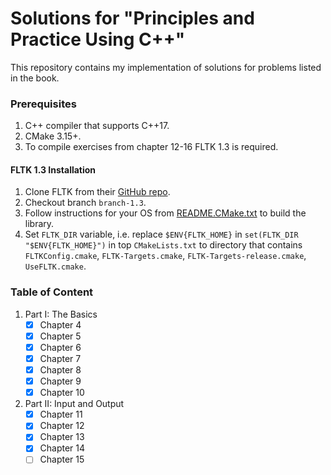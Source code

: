 # Solutions for "Principles and Practice Using C++"

This repository contains my implementation of solutions for problems listed in the book.

### Prerequisites

1. C++ compiler that supports C++17.
2. CMake 3.15+.
3. To compile exercises from chapter 12-16 FLTK 1.3 is required.

#### FLTK 1.3 Installation

1. Clone FLTK from their [GitHub repo](https://github.com/fltk/fltk).
2. Checkout branch `branch-1.3`.
3. Follow instructions for your OS from [README.CMake.txt](https://github.com/fltk/fltk/blob/master/README.CMake.txt) to build the library.
4. Set `FLTK_DIR` variable, i.e. replace `$ENV{FLTK_HOME}` in
 `set(FLTK_DIR "$ENV{FLTK_HOME}")` 
in top `CMakeLists.txt` to directory that contains
`FLTKConfig.cmake`, 
`FLTK-Targets.cmake`, `FLTK-Targets-release.cmake`,
`UseFLTK.cmake`.

### Table of Content

1. Part I: The Basics
   - [X] Chapter 4
   - [X] Chapter 5
   - [X] Chapter 6
   - [X] Chapter 7
   - [X] Chapter 8
   - [X] Chapter 9
   - [X] Chapter 10
2. Part II: Input and Output
   - [X] Chapter 11
   - [X] Chapter 12
   - [X] Chapter 13
   - [X] Chapter 14
   - [ ] Chapter 15
